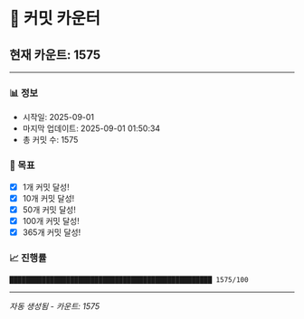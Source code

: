 # 🔢 커밋 카운터

## 현재 카운트: 1575

---

### 📊 정보
- 시작일: 2025-09-01
- 마지막 업데이트: 2025-09-01 01:50:34
- 총 커밋 수: 1575

### 🎯 목표
- [x] 1개 커밋 달성!
- [x] 10개 커밋 달성!
- [x] 50개 커밋 달성!
- [x] 100개 커밋 달성!
- [x] 365개 커밋 달성!

### 📈 진행률
```
██████████████████████████████████████████████████ 1575/100
```

---
*자동 생성됨 - 카운트: 1575*
